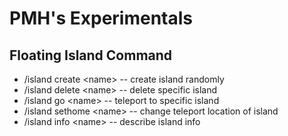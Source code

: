 # PMH's Experimentals
## Floating Island Command
* /island create \<name> -- create island randomly
* /island delete \<name> -- delete specific island
* /island go \<name> -- teleport to specific island
* /island sethome \<name> -- change teleport location of island
* /island info \<name> -- describe island info
